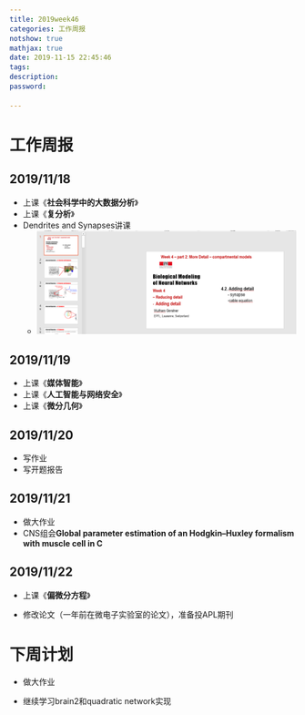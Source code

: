 ```yaml
---
title: 2019week46
categories: 工作周报
notshow: true
mathjax: true
date: 2019-11-15 22:45:46
tags:
description:
password:

---
```


<!-- more -->

# 工作周报

## 2019/11/18

- 上课《**社会科学中的大数据分析**》
- 上课《**复分析**》
- Dendrites and Synapses讲课
  - ![image-20191122223354579](2019week46/image-20191122223354579.png)

## 2019/11/19

- 上课《**媒体智能**》
- 上课《**人工智能与网络安全**》
- 上课《**微分几何**》

## 2019/11/20

- 写作业
- 写开题报告

## 2019/11/21

- 做大作业
- CNS组会**Global parameter estimation of an Hodgkin–Huxley formalism with muscle cell in C**

## 2019/11/22

- 上课《**偏微分方程**》

- 修改论文（一年前在微电子实验室的论文），准备投APL期刊



# 下周计划

- 做大作业

- 继续学习brain2和quadratic network实现

  

